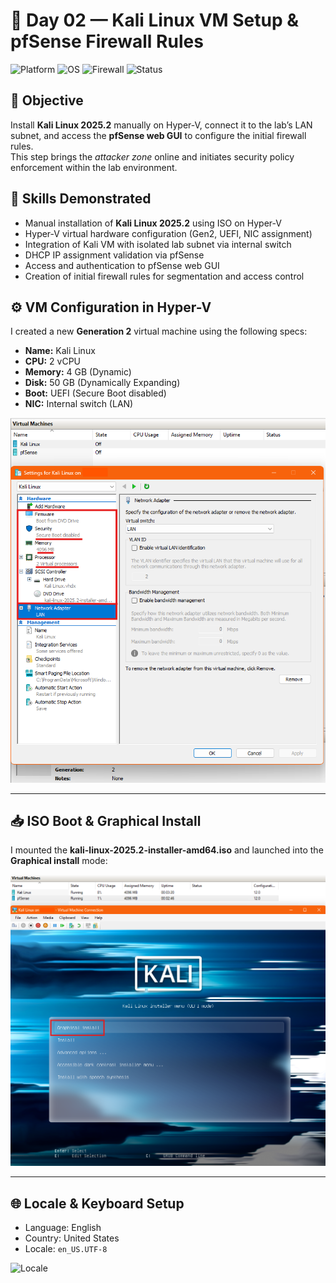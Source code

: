 # 🐉 Day 02 — Kali Linux VM Setup & pfSense Firewall Rules

![Platform](https://img.shields.io/badge/platform-HyperV-blue?logo=windows)
![OS](https://img.shields.io/badge/Kali%20Linux-2025.2-purple?logo=kali-linux)
![Firewall](https://img.shields.io/badge/firewall-pfSense-red?logo=pfsense)
![Status](https://img.shields.io/badge/status-in--progress-yellow)

## 🎯 Objective

Install **Kali Linux 2025.2** manually on Hyper-V, connect it to the lab’s LAN subnet, and access the **pfSense web GUI** to configure the initial firewall rules.  
This step brings the *attacker zone* online and initiates security policy enforcement within the lab environment.

## 🧠 Skills Demonstrated

- Manual installation of **Kali Linux 2025.2** using ISO on Hyper-V  
- Hyper-V virtual hardware configuration (Gen2, UEFI, NIC assignment)  
- Integration of Kali VM with isolated lab subnet via internal switch  
- DHCP IP assignment validation via pfSense  
- Access and authentication to pfSense web GUI  
- Creation of initial firewall rules for segmentation and access control  

## ⚙️ VM Configuration in Hyper-V

I created a new **Generation 2** virtual machine using the following specs:

- **Name:** Kali Linux
- **CPU:** 2 vCPU
- **Memory:** 4 GB (Dynamic)
- **Disk:** 50 GB (Dynamically Expanding)
- **Boot:** UEFI (Secure Boot disabled)
- **NIC:** Internal switch (LAN)

![Kali VM Settings](https://github.com/gkopacz/CyberSec-HomeLab/blob/main/images/Kali-VM-Settings.png)

---

## 📥 ISO Boot & Graphical Install

I mounted the **kali-linux-2025.2-installer-amd64.iso** and launched into the **Graphical install** mode:

![Graphical Install](https://github.com/gkopacz/CyberSec-HomeLab/blob/main/images/Kali-VM-Install.png)

---

## 🌐 Locale & Keyboard Setup

- Language: English
- Country: United States
- Locale: `en_US.UTF-8`

![Locale](https://github.com/gkopacz/CyberSec-HomeLab/blob/main/images/Kali-VM-Locale.png)
